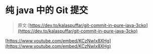 # 纯 java 中的 Git 提交

> 原文:[https://dev.to/kalaspuffar/git-commit-in-pure-java-3cko](https://dev.to/kalaspuffar/git-commit-in-pure-java-3cko)

[https://www.youtube.com/embed/KCzNwIx8XHg](https://www.youtube.com/embed/KCzNwIx8XHg)